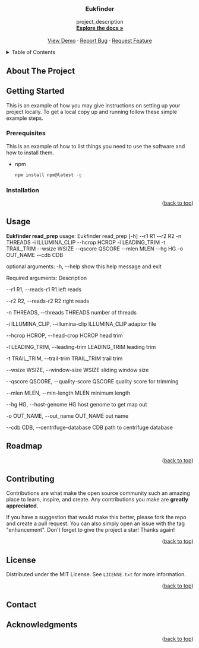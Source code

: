 <h3 align="center">Eukfinder</h3>

  <p align="center">
    project_description
    <br />
    <a href="https://github.com/dzhao2019/Share/wiki"><strong>Explore the docs »</strong></a>
    <br />
    <br />
    <a href="https://github.com/dzhao2019/Share/wiki">View Demo</a>
    ·
    <a href="https://github.com/dzhao2019/Share/wiki">Report Bug</a>
    ·
    <a href="https://github.com/dzhao2019/Share/wiki">Request Feature</a>
  </p>
</div>



<!-- TABLE OF CONTENTS -->
<details>
  <summary>Table of Contents</summary>
  <ol>
    <li>
      <a href="#about-the-project">About The Project</a>
      <ul>
        <li><a href="#built-with">Built With</a></li>
      </ul>
    </li>
    <li>
      <a href="#getting-started">Getting Started</a>
      <ul>
        <li><a href="#prerequisites">Prerequisites</a></li>
        <li><a href="#installation">Installation</a></li>
      </ul>
    </li>
    <li><a href="#usage">Usage</a></li>
    <li><a href="#roadmap">Roadmap</a></li>
    <li><a href="#contributing">Contributing</a></li>
    <li><a href="#license">License</a></li>
    <li><a href="#contact">Contact</a></li>
    <li><a href="#acknowledgments">Acknowledgments</a></li>
  </ol>
</details>



<!-- ABOUT THE PROJECT -->
## About The Project


<!-- GETTING STARTED -->
## Getting Started

This is an example of how you may give instructions on setting up your project locally.
To get a local copy up and running follow these simple example steps.

### Prerequisites

This is an example of how to list things you need to use the software and how to install them.
* npm
  ```sh
  npm install npm@latest -g
  ```

### Installation


<p align="right">(<a href="#readme-top">back to top</a>)</p>



<!-- USAGE EXAMPLES -->
## Usage

**Eukfinder read_prep**
usage: Eukfinder read_prep [-h] --r1 R1 --r2 R2 -n THREADS -i ILLUMINA_CLIP
                           --hcrop HCROP -l LEADING_TRIM -t TRAIL_TRIM --wsize
                           WSIZE --qscore QSCORE --mlen MLEN --hg HG -o
                           OUT_NAME --cdb CDB

optional arguments:
  -h, --help            show this help message and exit

Required arguments:
  Description

  --r1 R1, --reads-r1 R1    left reads
  
  --r2 R2, --reads-r2 R2    right reads
  
  -n THREADS, --threads THREADS     number of threads
                        
  -i ILLUMINA_CLIP, --illumina-clip ILLUMINA_CLIP     adaptor file
                        
  --hcrop HCROP, --head-crop HCROP    head trim
                        
  -l LEADING_TRIM, --leading-trim LEADING_TRIM    leading trim
                        
  -t TRAIL_TRIM, --trail-trim TRAIL_TRIM    trail trim
                        
  --wsize WSIZE, --window-size WSIZE    sliding window size
                        
  --qscore QSCORE, --quality-score QSCORE     quality score for trimming
                        
  --mlen MLEN, --min-length MLEN    minimum length
                        
  --hg HG, --host-genome HG     host genome to get map out
                        
  -o OUT_NAME, --out_name OUT_NAME    out name
                        
  --cdb CDB, --centrifuge-database CDB    path to centrifuge database
  
  
<!-- ROADMAP -->
## Roadmap

<p align="right">(<a href="#readme-top">back to top</a>)</p>



<!-- CONTRIBUTING -->
## Contributing

Contributions are what make the open source community such an amazing place to learn, inspire, and create. Any contributions you make are **greatly appreciated**.

If you have a suggestion that would make this better, please fork the repo and create a pull request. You can also simply open an issue with the tag "enhancement".
Don't forget to give the project a star! Thanks again!


<p align="right">(<a href="#readme-top">back to top</a>)</p>



<!-- LICENSE -->
## License

Distributed under the MIT License. See `LICENSE.txt` for more information.

<p align="right">(<a href="#readme-top">back to top</a>)</p>



<!-- CONTACT -->
## Contact

<!-- ACKNOWLEDGMENTS -->
## Acknowledgments


<p align="right">(<a href="#readme-top">back to top</a>)</p>